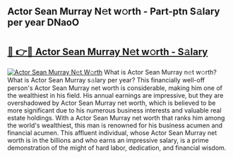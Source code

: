 ## Actor Sean Murray N𝚎t w𝚘rth - Part-ptn S𝚊lary per year DNaoO

# <h2><a href="http://gc4afx.nevu.top/?p=Actor+Sean+Murray">🔗 👉🔴 Actor Sean Murray N𝚎t w𝚘rth - S𝚊lary</a></h2>

[![Actor Sean Murray N𝚎t W𝚘rth](https://i.imgur.com/Oavwk0R.jpeg)](http://gc4afx.nevu.top/?p=Actor+Sean+Murray)
What is Actor Sean Murray n𝚎t w𝚘rth? What is Actor Sean Murray s𝚊lary per year?
This financially well-off person's Actor Sean Murray net worth is considerable, making him one of the wealthiest in his field. His annual earnings are impressive, but they are overshadowed by Actor Sean Murray net worth, which is believed to be more significant due to his numerous business interests and valuable real estate holdings. With a Actor Sean Murray net worth that ranks him among the world's wealthiest, this man is renowned for his business acumen and financial acumen. This affluent individual, whose Actor Sean Murray net worth is in the billions and who earns an impressive salary, is a prime demonstration of the might of hard labor, dedication, and financial wisdom.
